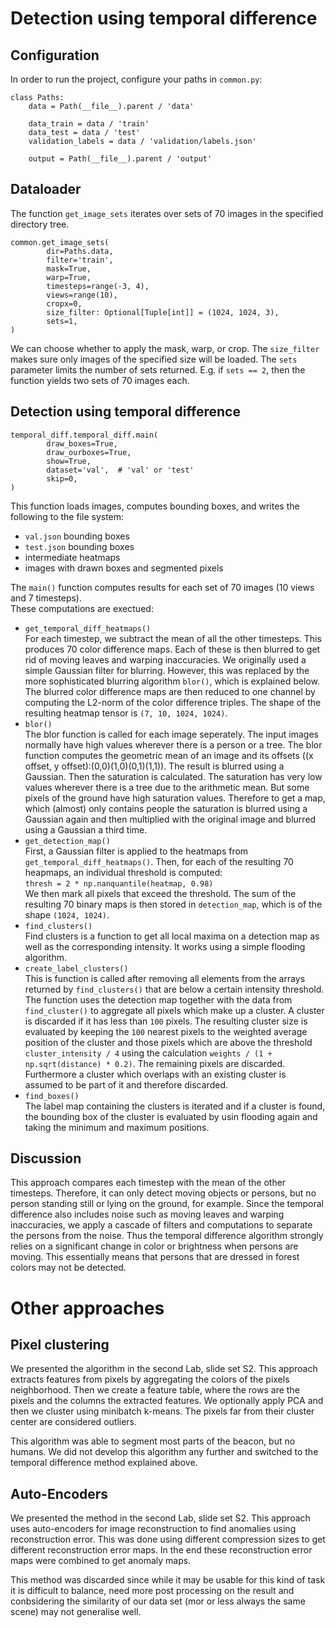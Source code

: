 # Detection using temporal difference

## Configuration

In order to run the project, configure your paths in `common.py`:
```
class Paths:
    data = Path(__file__).parent / 'data'

    data_train = data / 'train'
    data_test = data / 'test'
    validation_labels = data / 'validation/labels.json'

    output = Path(__file__).parent / 'output'

```


## Dataloader

The function `get_image_sets` iterates over sets of 70 images in the specified directory tree.
```
common.get_image_sets(
        dir=Paths.data,
        filter='train',
        mask=True,
        warp=True,
        timesteps=range(-3, 4),
        views=range(10),
        cropx=0,
        size_filter: Optional[Tuple[int]] = (1024, 1024, 3),
        sets=1,
)
```
We can choose whether to apply the mask, warp, or crop.
The `size_filter` makes sure only images of the specified size will be loaded.
The `sets` parameter limits the number of sets returned. E.g. if `sets == 2`, then the function yields two sets of 70 images each.

## Detection using temporal difference

```
temporal_diff.temporal_diff.main(
        draw_boxes=True,
        draw_ourboxes=True,
        show=True,
        dataset='val',  # 'val' or 'test'
        skip=0,
)
```
This function loads images, computes bounding boxes, and writes the following to the file system:
* `val.json` bounding boxes
* `test.json` bounding boxes
* intermediate heatmaps
* images with drawn boxes and segmented pixels

The `main()` function computes results for each set of 70 images (10 views and 7 timesteps).  
These computations are exectued:

* `get_temporal_diff_heatmaps()`  
For each timestep, we subtract the mean of all the other timesteps. 
This produces 70 color difference maps.
Each of these is then blurred to get rid of moving leaves and warping inaccuracies.
We originally used a simple Gaussian filter for blurring. However, this was replaced by the more sophisticated blurring algorithm `blor()`, which is explained below.
The blurred color difference maps are then reduced to one channel by computing the L2-norm of the color difference triples. The shape of the resulting heatmap tensor is `(7, 10, 1024, 1024)`.
* `blor()`  
The blor function is called for each image seperately. The input images normally have high values wherever there is a person or a tree. The blor function computes the geometric mean of an image and its offsets ((x offset, y offset):(0,0)(1,0)(0,1)(1,1)). The result is blurred using a Gaussian. Then the saturation is calculated. The saturation has very low values wherever there is a tree due to the arithmetic mean. But some pixels of the ground have high saturation values. Therefore to get a map, which (almost) only contains people the saturation is blurred using a Gaussian again and then multiplied with the original image and blurred using a Gaussian a third time.
* `get_detection_map()`  
First, a Gaussian filter is applied to the heatmaps from `get_temporal_diff_heatmaps()`.
Then, for each of the resulting 70 heapmaps, an individual threshold is computed:  
`thresh = 2 * np.nanquantile(heatmap, 0.98)`  
We then mark all pixels that exceed the threshold.
The sum of the resulting 70 binary maps is then stored in `detection_map`, which is of the shape `(1024, 1024)`.
* `find_clusters()`  
  Find clusters is a function to get all local maxima on a detection map as well as the corresponding intensity. It works using a simple flooding algorithm.
* `create_label_clusters()`  
This is function is called after removing all elements from the arrays returned by `find_clusters()` that are below a certain intensity threshold. The function uses the detection map together with the data from `find_cluster()` to aggregate all pixels which make up a cluster. A cluster is discarded if it has less than `100` pixels. The resulting cluster size is evaluated by keeping the `100` nearest pixels to the weighted average position of the cluster and those pixels which are above the threshold `cluster_intensity / 4` using the calculation `weights / (1 + np.sqrt(distance) * 0.2)`. The remaining pixels are discarded. Furthermore a cluster which overlaps with an existing cluster is assumed to be part of it and therefore discarded.   
* `find_boxes()`  
The label map containing the clusters is iterated and if a cluster is found, the bounding box of the cluster is evaluated by usin flooding again and taking the minimum and maximum positions.

## Discussion

This approach compares each timestep with the mean of the other timesteps.
Therefore, it can only detect moving objects or persons, but no person standing still or lying on the ground, for example. Since the temporal difference also includes noise such as moving leaves and warping inaccuracies, we apply a cascade of filters and computations to separate the persons from the noise. Thus the temporal difference algorithm strongly relies on a significant change in color or brightness when persons are moving. This essentially means that persons that are dressed in forest colors may not be detected.

# Other approaches

## Pixel clustering

We presented the algorithm in the second Lab, slide set S2.
This approach extracts features from pixels by aggregating the colors of the pixels neighborhood. Then we create a feature table, where the rows are the pixels and the columns the extracted features. We optionally apply PCA and then we cluster using minibatch k-means. The pixels far from their cluster center are considered outliers.

This algorithm was able to segment most parts of the beacon, but no humans.
We did not develop this algorithm any further and switched to the temporal difference method explained above.

## Auto-Encoders

We presented the method in the second Lab, slide set S2.
This approach uses auto-encoders for image reconstruction to find anomalies using reconstruction error. This was done using different compression sizes to get different reconstruction error maps. In the end these reconstruction error maps were combined to get anomaly maps.

This method was discarded since while it may be usable for this kind of task it is difficult to balance, need more post processing on the result and conbsidering the similarity of our data set (mor or less always the same scene) may not generalise well.